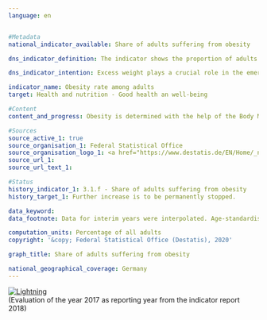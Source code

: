 ```yaml
---                   
language: en                   


#Metadata                   
national_indicator_available: Share of adults suffering from obesity                   

dns_indicator_definition: The indicator shows the proportion of adults (aged 18 years and older) suffering from obesity in the total adult population.<sub> Text from the Indicator Report 2018</sub>                   

dns_indicator_intention: Excess weight plays a crucial role in the emergence of diseases of civilisation, such as cardiovascular diseases, diabetes and joint injuries. Besides its consequences to health, excess weight is a burden on the national economy and has a negative impact on social life. Consequently, the proportion of the population with obesity in Germany should not increase any further.<sub> Text from the Indicator Report 2018</sub>                   

indicator_name: Obesity rate among adults                   
target: Health and nutrition - Good health an well-being                   

#Content                    
content_and_progress: Obesity is determined with the help of the Body Mass Index (BMI), which is calculated by dividing the body weight in kilograms by the square of an individual’s height in metres. People with a BMI of 25 and above are classified as “overweight” according to the WHO and those with a BMI of 30 as “obese”. The BMI is a benchmark that does not take account of the physique, age- and gender-specific differences as well as the individual body mass composition.<br><br>Obesity is determined with the help of the Body Mass Index (BMI), which is calculated by dividing the body weight in kilograms by the square of an individual’s height in metres. People with a BMI of 25 and above are classified as “overweight” according to the WHO and those with a BMI of 30 as “obese”. The BMI is a benchmark that does not take account of the physique, age- and gender-specific differences as well as the individual body mass composition. The data used for the indicator are based on the microcensus of the Federal Statistical Office. The sample survey is conducted among 1&nbsp;% of the total population. The responses to the health questions, which are generally asked every four years, are voluntary. Consequently, the indicator is based on the proportion of the population with a BMI of 30 and higher that also answered the microcensus questions concerning body weight and body size. The corresponding data were standardised relative to the European population of 1990 to allow data from different years and regions to be compared without distortions due to different age structures. Since the questions on health in the microcensus are not asked annually, the interim years in the chart were interpolated.<br><br>In 2017, 14.6&nbsp;% of the population in Germany over the age of 18 were obese. Here, the share of obese men (16.3&nbsp;%) was higher than the share of obese women (12.9&nbsp;%). Before, in 1999, the share of obese persons was only 10.7&nbsp;% of the population. At that time, the proportion of women (10.2&nbsp;%) affected by obesity was also slightly lower than that of men (11.1&nbsp;%). Thus, the obesity rate among adults has increased and is developing contrary to the goal envisioned by the German Sustainable Development Strategy. Another 33.9&nbsp;% of the population aged 18 and over had a BMI of 25 to under 30 in 2017. In total, 48.5&nbsp;% were considered to be overweight (BMI 25 and over). The proportion of women (38.7&nbsp;%) was significantly smaller than that of men (57.7&nbsp;%).<br><br>The proportion of adults suffering from obesity increases with age, and the trend reverses only among people at a very advanced age. In 2017, 3.4&nbsp;% of 18 and 19-year-old women were obese. At the age of 30 to under 35, 10.1&nbsp;% of the women were obese. The highest proportion of obese women (21.7&nbsp;%) was found in the age group between 60 and under 65 years of age. The rate of obesity among men was higher among those under 75 than among women of the same age and reached the highest proportions in the age groups 60 to under 65 (24.5&nbsp;%) and 65 to under 70 (25.3&nbsp;%). It is interesting to note that the proportion of obese women is higher than the proportion of obese men at older ages – above about 75 years of age. At this age, however, the proportion of men in the population is also considerably lower. As of 31 December 2017, the proportion of men aged 75 and over in the population at this age was only 40&nbsp;%, while the gender distribution between 50 and 60 years was balanced. This imbalance in old age can be attributed to the higher life expectancy of women or to the fact that men die earlier than women.<br><br>Being underweight, i. e. having a BMI lower than 18.5, is the opposite phenomenon to that of obesity. In 2017, the share of women who were underweight (4.0&nbsp;%) was considerably greater than the share found in men (1.0&nbsp;%). In fact, 12.1&nbsp;% of young women between 18 and 19 years of age were underweight, and 8.5&nbsp;% were still underweight at an age from 20 to under 25.<sub> Text from the Indicator Report 2018</sub>                   

#Sources
source_active_1: true                           
source_organisation_1: Federal Statistical Office                           
source_organisation_logo_1: <a href="https://www.destatis.de/EN/Home/_node.html"><img src="https://g205sdgs.github.io/sdg-indicators/public/logosEn/destatis.png" alt="Logo Destatis" title="Click here to visit the homepage of the organization" /></a>                           
source_url_1:                            
source_url_text_1:                            

#Status                   
history_indicator_1: 3.1.f - Share of adults suffering from obesity                   
history_target_1: Further increase is to be permanently stopped.

data_keyword:                    
data_footnote: Data for interim years were interpolated. Age-standardised results based on the new European population                   

computation_units: Percentage of all adults                   
copyright: '&copy; Federal Statistical Office (Destatis), 2020'                   

graph_title: Share of adults suffering from obesity                   

national_geographical_coverage: Germany                   
---
```

<div>                           
  <div class="my-header">                           
    <a href="https://sustainabledevelopment-deutschland.github.io/en/status/"><img src="https://g205sdgs.github.io/sdg-indicators/public/Wettersymbole/Blitz.png" title="The indicator is not moving in the right direction so that the gap to the target value is widening" alt="Lightning" />                           
    </a>                           
  </div>
  <div class="my-header-note">
    <span>(Evaluation of the year 2017 as reporting year from the indicator report 2018)</span>
  </div>                           
</div>